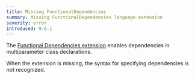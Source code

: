 ```yaml
---
title: Missing FunctionalDependencies
summary: Missing FunctionalDependencies language extension
severity: error
introduced: 9.6.1
---
```


The [Functional Dependencies extension](https://ghc.gitlab.haskell.org/ghc/doc/users_guide/exts/functional_dependencies.html) enables dependencies in multiparameter class declarations.

When the extension is missing, the syntax for specifying dependencies is not recognized.
